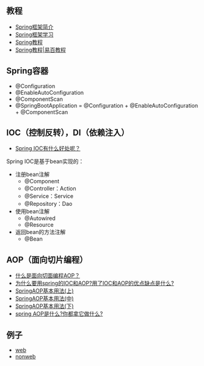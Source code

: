 ## 教程

- [Spring框架简介](https://www.ibm.com/developerworks/cn/java/wa-spring1/)
- [Spring框架学习](http://blog.csdn.net/lishuangzhe7047/article/details/20740209)
- [Spring教程](http://wiki.jikexueyuan.com/project/spring/)
- [Spring教程|易百教程](http://www.yiibai.com/spring/)

## Spring容器

- @Configuration
- @EnableAutoConfiguration
- @ComponentScan
- @SpringBootApplication = @Configuration + @EnableAutoConfiguration + @ComponentScan

## IOC（控制反转），DI（依赖注入）

- [Spring IOC有什么好处呢？](https://www.zhihu.com/question/23277575)

Spring IOC是基于bean实现的：

- 注册bean注解
  - @Component
  - @Controller：Action
  - @Service：Service
  - @Repository：Dao
- 使用bean注解
  - @Autowired
  - @Resource
- 返回bean的方法注解
  - @Bean

## AOP（面向切片编程）

- [什么是面向切面编程AOP？](https://www.zhihu.com/question/24863332)
- [为什么要用spring的IOC和AOP?用了IOC和AOP的优点缺点是什么?](https://www.zhihu.com/question/19993030)
- [SpringAOP基本用法(上)](https://zhuanlan.zhihu.com/p/25892085)
- [SpringAOP基本用法(中)](https://zhuanlan.zhihu.com/p/25892058)
- [SpringAOP基本用法(下)](https://zhuanlan.zhihu.com/p/25891989)
- [spring AOP是什么?你都拿它做什么?](https://zhuanlan.zhihu.com/p/28097563)

## 例子

- [web](https://github.com/gaoxinge/bible/tree/master/java/spring/1)
- [nonweb](https://github.com/gaoxinge/bible/tree/master/java/spring/2)
